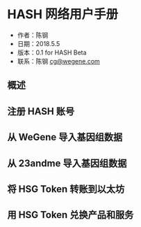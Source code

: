 # HASH 网络用户手册

* 作者：陈钢
* 日期：2018.5.5
* 版本：0.1 for HASH Beta
* 联系：陈钢 [cg@wegene.com](cg@wegene.com)

## 概述

## 注册 HASH 账号

## 从 WeGene 导入基因组数据

## 从 23andme 导入基因组数据

## 将 HSG Token 转账到以太坊

## 用 HSG Token 兑换产品和服务
